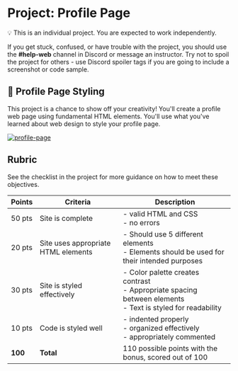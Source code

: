 # Project: Profile Page

<aside>


💡 This is an individual project. You are expected to work independently.

If you get stuck, confused, or have trouble with the project, you should use the **#help-web** channel in Discord or message an instructor. Try not to spoil the project for others - use Discord spoiler tags if you are going to include a screenshot or code sample.

</aside>

## 📰 Profile Page Styling

This project is a chance to show off your creativity! You'll create a profile web page using fundamental HTML elements. You'll use what you've learned about web design to style your profile page.

[![profile-page](https://img.shields.io/static/v1?label=Open%20Project&message=profile%20page&color=blue)](https://github.com/kiboschool/wdf-profile-page)

## Rubric

See the checklist in the project for more guidance on how to meet these
objectives.

| Points | Criteria | Description |
|---|---|---|
| 50 pts | Site is complete  | - valid HTML and CSS<br>- no errors|
| 20 pts | Site uses appropriate HTML elements | - Should use 5 different elements<br>- Elements should be used for their intended purposes |
| 30 pts | Site is styled effectively | - Color palette creates contrast<br>- Appropriate spacing between elements<br>- Text is styled for readability |
| 10 pts | Code is styled well | - indented properly<br>- organized effectively<br>- appropriately commented |
| **100** | **Total** | 110 possible points with the bonus, scored out of 100 |
